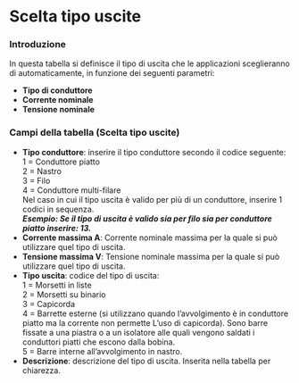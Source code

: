 # Scelta tipo uscite

### Introduzione
In questa tabella si definisce il tipo di uscita che le applicazioni sceglieranno di automaticamente, in funzione dei seguenti parametri:
- **Tipo di conduttore** 
- **Corrente nominale**
- **Tensione nominale**


### Campi della tabella (Scelta tipo uscite)

- **Tipo conduttore**: inserire il tipo conduttore secondo il codice seguente:<br>
1 = Conduttore piatto<br>
2 = Nastro <br>
3 = Filo <br>
4 = Conduttore multi-filare <br>
Nel caso in cui il tipo uscita è valido per più di un conduttore, inserire 1 codici in sequenza.<br>
***Esempio:
Se il tipo di uscita è valido sia per filo sia per conduttore piatto inserire: 13.***
- **Corrente massima A**:
Corrente nominale massima per la quale si può utilizzare quel tipo di uscita.
- **Tensione massima V**:
Tensione nominale massima per la quale si può utilizzare quel tipo di uscita.
- **Tipo uscita**: codice del tipo di uscita: <br>
1 = Morsetti in liste <br>
2 = Morsetti su binario <br>
3 = Capicorda <br>
4 = Barrette esterne (si utilizzano quando l’avvolgimento è in conduttore piatto ma la corrente non permette
      L’uso di capicorda). Sono barre fissate a una piastra o a un isolatore alle quali vengono saldati i conduttori
      piatti che escono dalla bobina. <br>
5 = Barre interne all’avvolgimento in nastro.
- **Descrizione**: descrizione del tipo di uscita. Inserita nella tabella per chiarezza.
